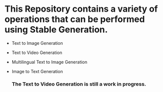 # This Repository contains a variety of operations that can be performed using Stable Generation.
* Text to Image Generation
* Text to Video Generation
* Multilingual Text to Image Generation
* Image to Text Generation

  ### The Text to Video Generation is still a work in progress.

